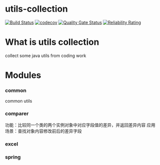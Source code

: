 # utils-collection
[![Build Status](https://travis-ci.org/nurhier/utils-collection.svg?branch=master)](https://travis-ci.org/nurhier/utils-collection)
[![codecov](https://codecov.io/gh/nurhier/utils-collection/branch/master/graph/badge.svg)](https://codecov.io/gh/nurhier/utils-collection)
[![Quality Gate Status](https://sonarcloud.io/api/project_badges/measure?project=utils-collection&metric=alert_status)](https://sonarcloud.io/dashboard?id=nurhier_utils-collection)
[![Reliability Rating](https://sonarcloud.io/api/project_badges/measure?project=utils-collection&metric=reliability_rating)](https://sonarcloud.io/dashboard?id=nurhier_utils-collection)
# What is utils collection
collect some java utils from coding work
# Modules
### common
common utils
### comparer
功能：比较同一个类的两个实例对象中对应字段值的差异，并返回差异内容
应用场景：查找对象内容修改前后的差异字段
### excel
### spring
